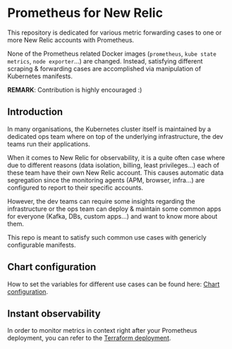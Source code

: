 # Prometheus for New Relic

This repository is dedicated for various metric forwarding cases to one or more New Relic accounts with Prometheus.

None of the Prometheus related Docker images (`prometheus`, `kube state metrics`, `node exporter`...) are changed. Instead, satisfying different scraping & forwarding cases are accomplished via manipulation of Kubernetes manifests.

**REMARK**: Contribution is highly encouraged :)

## Introduction

In many organisations, the Kubernetes cluster itself is maintained by a dedicated ops team where on top of the underlying infrastructure, the dev teams run their applications.

When it comes to New Relic for observability, it is a quite often case where due to different reasons (data isolation, billing, least privileges...) each of these team have their own New Relic account. This causes automatic data segregation since the monitoring agents (APM, browser, infra...) are configured to report to their specific accounts. 

However, the dev teams can require some insights regarding the infrastructure or the ops team can deploy & maintain some common apps for everyone (Kafka, DBs, custom apps...) and want to know more about them.

This repo is meant to satisfy such common use cases with genericly configurable manifests.

## Chart configuration

How to set the variables for different use cases can be found here: [Chart configuration](charts/prometheus/README.md).

## Instant observability

In order to monitor metrics in context right after your Prometheus deployment, you can refer to the [Terraform deployment](newrelic/terraform/README.md).